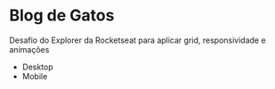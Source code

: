 # Blog de Gatos

Desafio do Explorer da Rocketseat para aplicar grid, responsividade e animações

- Desktop
- Mobile